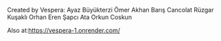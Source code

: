 Created by Vespera:
Ayaz Büyükterzi
Ömer Akhan
Barış Cancolat
Rüzgar Kuşaklı
Orhan Eren Şapcı
Ata Orkun Coskun

Also at:https://vespera-1.onrender.com/
